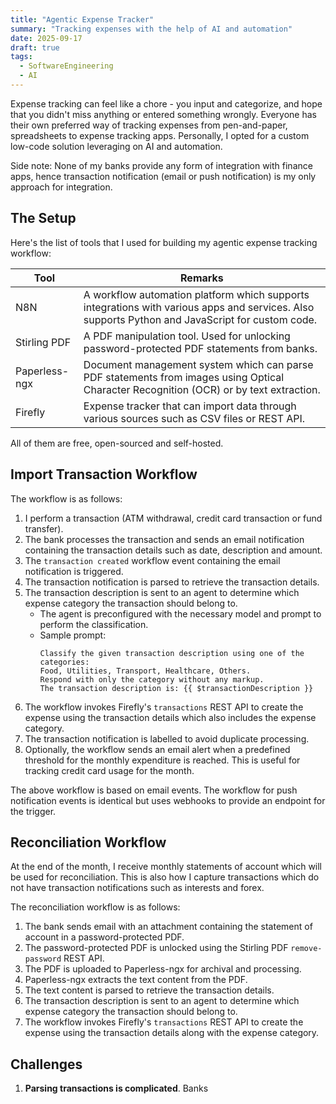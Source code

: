 ```yaml
---
title: "Agentic Expense Tracker"
summary: "Tracking expenses with the help of AI and automation"
date: 2025-09-17
draft: true
tags:
  - SoftwareEngineering
  - AI
---
```

Expense tracking can feel like a chore - you input and categorize, and hope that you didn't miss anything or entered something wrongly.
Everyone has their own preferred way of tracking expenses from pen-and-paper, spreadsheets to expense tracking apps.
Personally, I opted for a custom low-code solution leveraging on AI and automation.

Side note: None of my banks provide any form of integration with finance apps, hence transaction notification (email or push notification) is my only approach for integration.

## The Setup

Here's the list of tools that I used for building my agentic expense tracking workflow:

| Tool          | Remarks                                                                                                                                         |
|---------------|-------------------------------------------------------------------------------------------------------------------------------------------------|
| N8N           | A workflow automation platform which supports integrations with various apps and services. Also supports Python and JavaScript for custom code. |
| Stirling PDF  | A PDF manipulation tool. Used for unlocking password-protected PDF statements from banks.                                                       |
| Paperless-ngx | Document management system which can parse PDF statements from images using Optical Character Recognition (OCR) or by text extraction.          |
| Firefly       | Expense tracker that can import data through various sources such as CSV files or REST API.                                                     |

All of them are free, open-sourced and self-hosted.

## Import Transaction Workflow

The workflow is as follows:
1. I perform a transaction (ATM withdrawal, credit card transaction or fund transfer).
2. The bank processes the transaction and sends an email notification containing the transaction details such as date, description and amount.
3. The `transaction created` workflow event containing the email notification is triggered.
4. The transaction notification is parsed to retrieve the transaction details.
5. The transaction description is sent to an agent to determine which expense category the transaction should belong to.
    - The agent is preconfigured with the necessary model and prompt to perform the classification.
    - Sample prompt:
      ```
      Classify the given transaction description using one of the categories:
      Food, Utilities, Transport, Healthcare, Others.
      Respond with only the category without any markup.
      The transaction description is: {{ $transactionDescription }}
      ```
6. The workflow invokes Firefly's `transactions` REST API to create the expense using the transaction details which also includes the expense category.
7. The transaction notification is labelled to avoid duplicate processing.
8. Optionally, the workflow sends an email alert when a predefined threshold for the monthly expenditure is reached. This is useful for tracking credit card usage for the month.

The above workflow is based on email events.
The workflow for push notification events is identical but uses webhooks to provide an endpoint for the trigger. 

## Reconciliation Workflow

At the end of the month, I receive monthly statements of account which will be used for reconciliation.
This is also how I capture transactions which do not have transaction notifications such as interests and forex.

The reconciliation workflow is as follows:
1. The bank sends email with an attachment containing the statement of account in a password-protected PDF.
2. The password-protected PDF is unlocked using the Stirling PDF `remove-password` REST API.
3. The PDF is uploaded to Paperless-ngx for archival and processing.
4. Paperless-ngx extracts the text content from the PDF.
5. The text content is parsed to retrieve the transaction details.
6. The transaction description is sent to an agent to determine which expense category the transaction should belong to.
7. The workflow invokes Firefly's `transactions` REST API to create the expense using the transaction details along with the expense category.

## Challenges

1. **Parsing transactions is complicated**. Banks 
